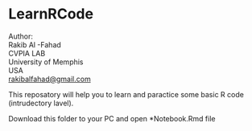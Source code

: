 # LearnRCode

Author:<br/>
Rakib Al -Fahad <br/>
CVPIA LAB <br/>
University of Memphis <br/>
USA <br/>
rakibalfahad@gmail.com <br/>

This reposatory will help you to learn and paractice some basic R code (intrudectory lavel). 

Download this folder to your PC and open *Notebook.Rmd file
